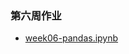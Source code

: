 ### 第六周作业
* [week06-pandas.ipynb](https://github.com/Pjx759/Pandas/blob/master/WEEK06/week06-pandas.ipynb)
